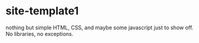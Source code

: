 # site-template1
nothing but simple HTML, CSS, and maybe some javascript just to show off. No libraries, no exceptions.
